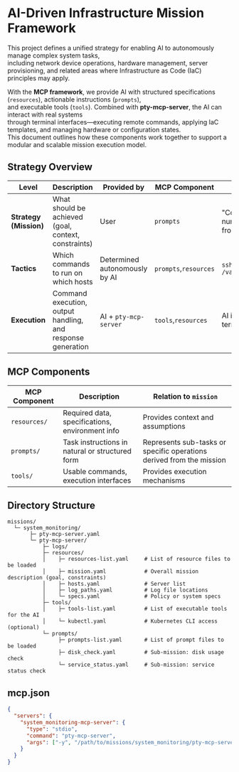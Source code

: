 # AI-Driven Infrastructure Mission Framework

This project defines a unified strategy for enabling AI to autonomously manage complex system tasks,  
including network device operations, hardware management, server provisioning, and related areas where Infrastructure as Code (IaC) principles may apply.

With the **MCP framework**, we provide AI with structured specifications (`resources`), actionable instructions (`prompts`),  
and executable tools (`tools`). Combined with **pty-mcp-server**, the AI can interact with real systems  
through terminal interfaces—executing remote commands, applying IaC templates, and managing hardware or configuration states.  
This document outlines how these components work together to support a modular and scalable mission execution model.


## Strategy Overview

| Level                | Description                                              | Provided by             | MCP Component                         | Example |
|----------------------|----------------------------------------------------------|-------------------------|----------------------------------------|---------|
| **Strategy (Mission)** | What should be achieved (goal, context, constraints)     | User                    | `prompts`                | "Collect and summarize the number of HTTP 500 errors from all web server logs." |
| **Tactics**          | Which commands to run on which hosts                     | Determined autonomously by AI | `prompts`,`resources` | `ssh web01 "grep 500 /var/log/nginx/access.log"` |
| **Execution**        | Command execution, output handling, and response generation | AI + `pty-mcp-server`   | `tools`,`resources`           | AI interacts through virtual terminal prompts |


## MCP Components

| MCP Component | Description                                      | Relation to `mission`            |
|---------------|--------------------------------------------------|----------------------------------|
| `resources/`  | Required data, specifications, environment info  | Provides context and assumptions |
| `prompts/`    | Task instructions in natural or structured form  | Represents sub-tasks or specific operations derived from the mission |
| `tools/`      | Usable commands, execution interfaces            | Provides execution mechanisms    |



## Directory Structure
```
missions/
  └─ system_monitoring/
       ├─ pty-mcp-server.yaml
       └─ pty-mcp-server/
           ├─ logs/
           ├─ resources/
           │    ├─ resources-list.yaml     # List of resource files to be loaded
           │    ├─ mission.yaml            # Overall mission description (goal, constraints)
           │    ├─ hosts.yaml              # Server list
           │    ├─ log_paths.yaml          # Log file locations
           │    └─ specs.yaml              # Policy or system specs
           ├─ tools/
           │    ├─ tools-list.yaml         # List of executable tools for the AI
           │    └─ kubectl.yaml            # Kubernetes CLI access (optional)
           └─ prompts/
                ├─ prompts-list.yaml       # List of prompt files to be loaded
                ├─ disk_check.yaml         # Sub-mission: disk usage check
                └─ service_status.yaml     # Sub-mission: service status check
```

## mcp.json

```json
{
  "servers": {
    "system_monitoring-mcp-server": {
      "type": "stdio",
      "command": "pty-mcp-server",
      "args": ["-y", "/path/to/missions/system_monitoring/pty-mcp-server.yaml"]
    }
  }
}
```

